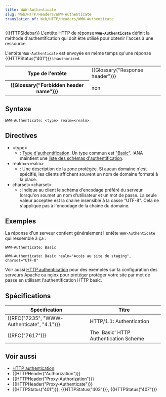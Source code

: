 ```yaml
---
title: WWW-Authenticate
slug: Web/HTTP/Headers/WWW-Authenticate
translation_of: Web/HTTP/Headers/WWW-Authenticate
---
```

{{HTTPSidebar}}
L'entête HTTP de réponse **`WWW-Authenticate`** définit la méthode d'authentification qui doit être utilisé pour obtenir l'accès à une ressource.

L'entête `WWW-Authenticate` est envoyée en même temps qu'une réponse {{HTTPStatus("401")}} `Unauthorized`.

<table class="properties">
  <tbody>
    <tr>
      <th scope="row">Type de l'entête</th>
      <td>{{Glossary("Response header")}}</td>
    </tr>
    <tr>
      <th scope="row">{{Glossary("Forbidden header name")}}</th>
      <td>non</td>
    </tr>
  </tbody>
</table>

## Syntaxe

```
WWW-Authenticate: <type> realm=<realm>
```

## Directives

- \<type>
  - : [Type d'authentification](/en-US/docs/Web/HTTP/Authentication#Authentication_schemes). Un type commun est ["Basic"](/en-US/docs/Web/HTTP/Authentication#Basic_authentication_scheme). IANA maintient une [liste des schémas d'authentification](http://www.iana.org/assignments/http-authschemes/http-authschemes.xhtml).
- realm=\<realm>
  - : Une description de la zone protégée. Si aucun domaine n'est spécifié, les clients affichent souvent un nom de domaine formaté à la place.
- charset=\<charset>
  - : Indique au client le schéma d'encodage préféré du serveur lorsqu'on soumet un nom d'utilisateur et un mot de passe. La seule valeur acceptée est la chaine insensible à la casse "UTF-8". Cela ne s'applique pas à l'encodage de la chaine du domaine.

## Exemples

La réponse d'un serveur contient généralement l'entête `WWW-Authenticate` qui ressemble à ça :

```
WWW-Authenticate: Basic

WWW-Authenticate: Basic realm="Accès au site de staging", charset="UTF-8"
```

Voir aussi [HTTP authentication](/en-US/docs/Web/HTTP/Authentication) pour des exemples sur la configuration des serveurs Apache ou nginx pour protéger protéger votre site par mot de passe en utilisant l'authentification HTTP basic.

## Spécifications

| Spécification                                            | Titre                                  |
| -------------------------------------------------------- | -------------------------------------- |
| {{RFC("7235", "WWW-Authenticate", "4.1")}} | HTTP/1.1: Authentication               |
| {{RFC("7617")}}                                     | The 'Basic' HTTP Authentication Scheme |

## Voir aussi

- [HTTP authentication](/en-US/docs/Web/HTTP/Authentication)
- {{HTTPHeader("Authorization")}}
- {{HTTPHeader("Proxy-Authorization")}}
- {{HTTPHeader("Proxy-Authenticate")}}
- {{HTTPStatus("401")}}, {{HTTPStatus("403")}}, {{HTTPStatus("407")}}
